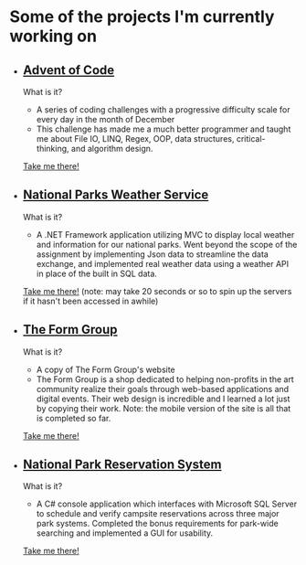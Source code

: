 # Some of the projects I'm currently working on 

* ## [Advent of Code](https://mweiss9676.github.io/AdventCalendarCSharp/) 
     
     What is it?
     * A series of coding challenges with a progressive difficulty scale for every day in the month of December
     * This challenge has made me a much better programmer and taught me about File IO, LINQ, Regex, OOP, data structures, critical-      thinking, and algorithm design. 
     
     [Take me there!](https://mweiss9676.github.io/AdventCalendarCSharp/)
     
* ## [National Parks Weather Service](http://nationalparkweatherservice.apphb.com/)

     What is it?
     * A .NET Framework application utilizing MVC to display local weather and information for our national parks. Went beyond the scope of the assignment by implementing Json data to streamline the data exchange, and implemented real weather data using a weather API in place of the built in SQL data. 
     
     [Take me there!](http://nationalparkweatherservice.apphb.com/) (note: may take 20 seconds or so to spin up the servers if it hasn't been accessed in awhile)
     
* ## [The Form Group](https://mweiss9676.github.io/Form-Group/)

     What is it?
     * A copy of The Form Group's website
     * The Form Group is a shop dedicated to helping non-profits in the art community realize their goals through web-based applications and digital events. Their web design is incredible and I learned a lot just by copying their work. Note: the mobile version of the site is all that is completed so far. 
     
     [Take me there!](https://mweiss9676.github.io/Form-Group/)

* ## [National Park Reservation System](https://mweiss9676.github.io/Park-Reservation-System/)

     What is it?
     * A C# console application which interfaces with Microsoft SQL Server to schedule and verify campsite reservations across three major park systems. Completed the bonus requirements for park-wide searching and implemented a GUI for usability.
     
     [Take me there!](https://mweiss9676.github.io/Park-Reservation-System/)
